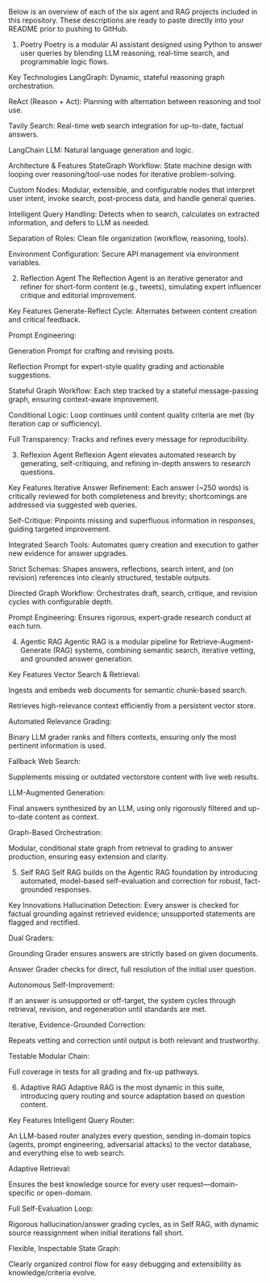 Below is an overview of each of the six agent and RAG projects included in this repository. These descriptions are ready to paste directly into your README prior to pushing to GitHub.

1. Poetry
Poetry is a modular AI assistant designed using Python to answer user queries by blending LLM reasoning, real-time search, and programmable logic flows.

Key Technologies
LangGraph: Dynamic, stateful reasoning graph orchestration.

ReAct (Reason + Act): Planning with alternation between reasoning and tool use.

Tavily Search: Real-time web search integration for up-to-date, factual answers.

LangChain LLM: Natural language generation and logic.

Architecture & Features
StateGraph Workflow: State machine design with looping over reasoning/tool-use nodes for iterative problem-solving.

Custom Nodes: Modular, extensible, and configurable nodes that interpret user intent, invoke search, post-process data, and handle general queries.

Intelligent Query Handling: Detects when to search, calculates on extracted information, and defers to LLM as needed.

Separation of Roles: Clean file organization (workflow, reasoning, tools).

Environment Configuration: Secure API management via environment variables.

2. Reflection Agent
The Reflection Agent is an iterative generator and refiner for short-form content (e.g., tweets), simulating expert influencer critique and editorial improvement.

Key Features
Generate-Reflect Cycle: Alternates between content creation and critical feedback.

Prompt Engineering:

Generation Prompt for crafting and revising posts.

Reflection Prompt for expert-style quality grading and actionable suggestions.

Stateful Graph Workflow: Each step tracked by a stateful message-passing graph, ensuring context-aware improvement.

Conditional Logic: Loop continues until content quality criteria are met (by iteration cap or sufficiency).

Full Transparency: Tracks and refines every message for reproducibility.

3. Reflexion Agent
Reflexion Agent elevates automated research by generating, self-critiquing, and refining in-depth answers to research questions.

Key Features
Iterative Answer Refinement: Each answer (~250 words) is critically reviewed for both completeness and brevity; shortcomings are addressed via suggested web queries.

Self-Critique: Pinpoints missing and superfluous information in responses, guiding targeted improvement.

Integrated Search Tools: Automates query creation and execution to gather new evidence for answer upgrades.

Strict Schemas: Shapes answers, reflections, search intent, and (on revision) references into cleanly structured, testable outputs.

Directed Graph Workflow: Orchestrates draft, search, critique, and revision cycles with configurable depth.

Prompt Engineering: Ensures rigorous, expert-grade research conduct at each turn.

4. Agentic RAG
Agentic RAG is a modular pipeline for Retrieve-Augment-Generate (RAG) systems, combining semantic search, iterative vetting, and grounded answer generation.

Key Features
Vector Search & Retrieval:

Ingests and embeds web documents for semantic chunk-based search.

Retrieves high-relevance context efficiently from a persistent vector store.

Automated Relevance Grading:

Binary LLM grader ranks and filters contexts, ensuring only the most pertinent information is used.

Fallback Web Search:

Supplements missing or outdated vectorstore content with live web results.

LLM-Augmented Generation:

Final answers synthesized by an LLM, using only rigorously filtered and up-to-date content as context.

Graph-Based Orchestration:

Modular, conditional state graph from retrieval to grading to answer production, ensuring easy extension and clarity.

5. Self RAG
Self RAG builds on the Agentic RAG foundation by introducing automated, model-based self-evaluation and correction for robust, fact-grounded responses.

Key Innovations
Hallucination Detection: Every answer is checked for factual grounding against retrieved evidence; unsupported statements are flagged and rectified.

Dual Graders:

Grounding Grader ensures answers are strictly based on given documents.

Answer Grader checks for direct, full resolution of the initial user question.

Autonomous Self-Improvement:

If an answer is unsupported or off-target, the system cycles through retrieval, revision, and regeneration until standards are met.

Iterative, Evidence-Grounded Correction:

Repeats vetting and correction until output is both relevant and trustworthy.

Testable Modular Chain:

Full coverage in tests for all grading and fix-up pathways.

6. Adaptive RAG
Adaptive RAG is the most dynamic in this suite, introducing query routing and source adaptation based on question content.

Key Features
Intelligent Query Router:

An LLM-based router analyzes every question, sending in-domain topics (agents, prompt engineering, adversarial attacks) to the vector database, and everything else to web search.

Adaptive Retrieval:

Ensures the best knowledge source for every user request—domain-specific or open-domain.

Full Self-Evaluation Loop:

Rigorous hallucination/answer grading cycles, as in Self RAG, with dynamic source reassignment when initial iterations fall short.

Flexible, Inspectable State Graph:

Clearly organized control flow for easy debugging and extensibility as knowledge/criteria evolve.